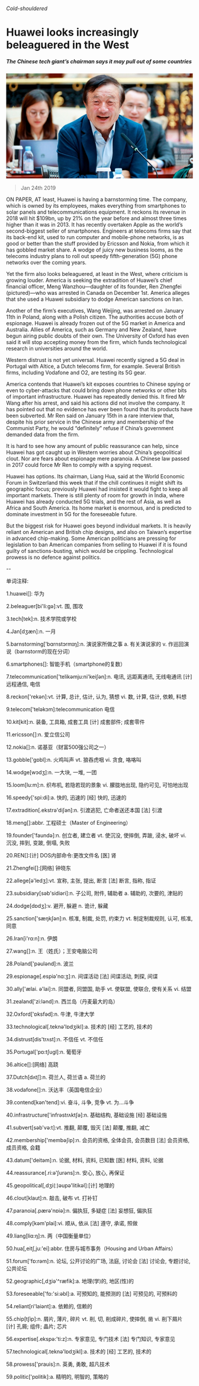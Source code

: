 ###### Cold-shouldered

# Huawei looks increasingly beleaguered in the West 

##### The Chinese tech giant’s chairman says it may pull out of some countries 

![image](images/20190126_WBP003_0.jpg) 

> Jan 24th 2019 

 

ON PAPER, AT least, Huawei is having a barnstorming time. The company, which is owned by its employees, makes everything from smartphones to solar panels and telecommunications equipment. It reckons its revenue in 2018 will hit $109bn, up by 21% on the year before and almost three times higher than it was in 2013. It has recently overtaken Apple as the world’s second-biggest seller of smartphones. Engineers at telecoms firms say that its back-end kit, used to run computer and mobile-phone networks, is as good or better than the stuff provided by Ericsson and Nokia, from which it has gobbled market share. A wodge of juicy new business looms, as the telecoms industry plans to roll out speedy fifth-generation (5G) phone networks over the coming years. 

Yet the firm also looks beleaguered, at least in the West, where criticism is growing louder. America is seeking the extradition of Huawei’s chief financial officer, Meng Wanzhou—daughter of its founder, Ren Zhengfei (pictured)—who was arrested in Canada on December 1st. America alleges that she used a Huawei subsidiary to dodge American sanctions on Iran. 

Another of the firm’s executives, Wang Weijing, was arrested on January 11th in Poland, along with a Polish citizen. The authorities accuse both of espionage. Huawei is already frozen out of the 5G market in America and Australia. Allies of America, such as Germany and New Zealand, have begun airing public doubts of their own. The University of Oxford has even said it will stop accepting money from the firm, which funds technological research in universities around the world. 

Western distrust is not yet universal. Huawei recently signed a 5G deal in Portugal with Altice, a Dutch telecoms firm, for example. Several British firms, including Vodafone and O2, are testing its 5G gear. 

America contends that Huawei’s kit exposes countries to Chinese spying or even to cyber-attacks that could bring down phone networks or other bits of important infrastructure. Huawei has repeatedly denied this. It fired Mr Wang after his arrest, and said his actions did not involve the company. It has pointed out that no evidence has ever been found that its products have been subverted. Mr Ren said on January 15th in a rare interview that, despite his prior service in the Chinese army and membership of the Communist Party, he would “definitely” refuse if China’s government demanded data from the firm. 

It is hard to see how any amount of public reassurance can help, since Huawei has got caught up in Western worries about China’s geopolitical clout. Nor are fears about espionage mere paranoia. A Chinese law passed in 2017 could force Mr Ren to comply with a spying request. 

Huawei has options. Its chairman, Liang Hua, said at the World Economic Forum in Switzerland this week that if the chill continues it might shift its geographic focus; previously Huawei had insisted it would fight to keep all important markets. There is still plenty of room for growth in India, where Huawei has already conducted 5G trials, and the rest of Asia, as well as Africa and South America. Its home market is enormous, and is predicted to dominate investment in 5G for the foreseeable future. 

But the biggest risk for Huawei goes beyond individual markets. It is heavily reliant on American and British chip designs, and also on Taiwan’s expertise in advanced chip-making. Some American politicians are pressing for legislation to ban American companies from selling to Huawei if it is found guilty of sanctions-busting, which would be crippling. Technological prowess is no defence against politics. 

-- 

 单词注释:

1.huawei[]: 华为 

2.beleaguer[bi'li:gә]:vt. 围, 围攻 

3.tech[tek]:n. 技术学院或学校 

4.Jan[dʒæn]:n. 一月 

5.barnstorming['bɑrnstɔrmɪŋ]:n. 演说家所做之事 a. 有关演说家的 v. 作巡回演说（barnstorm的现在分词） 

6.smartphones[]: 智能手机（smartphone的复数） 

7.telecommunication['telikәmju:ni'keiʃәn]:n. 电讯, 远距离通讯, 无线电通讯 [计] 远程通信, 电信 

8.reckon['rekәn]:vt. 计算, 总计, 估计, 认为, 猜想 vi. 数, 计算, 估计, 依赖, 料想 

9.telecom['telәkɔm]:telecommunication 电信 

10.kit[kit]:n. 装备, 工具箱, 成套工具 [计] 成套部件; 成套零件 

11.ericsson[]:n. 爱立信公司 

12.nokia[]:n. 诺基亚（财富500强公司之一） 

13.gobble['gɒbl]:n. 火鸡叫声 vt. 狼吞虎咽 vi. 贪食, 咯咯叫 

14.wodge[wɔdʒ]:n. 一大块, 一堆, 一团 

15.loom[lu:m]:n. 织布机, 若隐若现的景象 vi. 朦胧地出现, 隐约可见, 可怕地出现 

16.speedy['spi:di]:a. 快的, 迅速的 [经] 快的, 迅速的 

17.extradition[.ekstrә'diʃәn]:n. 引渡逃犯, 亡命者送还本国 [法] 引渡 

18.meng[]:abbr. 工程硕士（Master of Engineering） 

19.founder['faundә]:n. 创立者, 建立者 vt. 使沉没, 使摔倒, 弄跛, 浸水, 破坏 vi. 沉没, 摔到, 变跛, 倒塌, 失败 

20.REN[]:[计] DOS内部命令:更改文件名 [医] 肾 

21.Zhengfei[]:[网络] 钟晓东 

22.allege[ә'ledʒ]:vt. 宣称, 主张, 提出, 断言 [法] 断言, 指称, 指证 

23.subsidiary[sәb'sidiәri]:n. 子公司, 附件, 辅助者 a. 辅助的, 次要的, 津贴的 

24.dodge[dɒdʒ]:v. 避开, 躲避 n. 诡计, 躲藏 

25.sanction['sæŋkʃәn]:n. 核准, 制裁, 处罚, 约束力 vt. 制定制裁规则, 认可, 核准, 同意 

26.Iran[i'rɑ:n]:n. 伊朗 

27.wang[]:n. 王（姓氏）；王安电脑公司 

28.Poland['pәulәnd]:n. 波兰 

29.espionage[.espiә'nɑ:ʒ]:n. 间谍活动 [法] 间谍活动, 刺探, 间谍 

30.ally['ælai. ә'lai]:n. 同盟者, 同盟国, 助手 vt. 使联盟, 使联合, 使有关系 vi. 结盟 

31.zealand['zi:lәnd]:n. 西兰岛（丹麦最大的岛） 

32.Oxford['ɒksfәd]:n. 牛津, 牛津大学 

33.technological[.teknә'lɒdʒikl]:a. 技术的 [经] 工艺的, 技术的 

34.distrust[dis'trʌst]:n. 不信任 vt. 不信任 

35.Portugal['pɒ:tʃugl]:n. 葡萄牙 

36.altice[]:[网络] 高跷 

37.Dutch[dʌtʃ]:n. 荷兰人, 荷兰语 a. 荷兰的 

38.vodafone[]:n. 沃达丰（英国电信企业） 

39.contend[kәn'tend]:vi. 奋斗, 斗争, 竞争 vt. 为...斗争 

40.infrastructure['infrәstrʌktʃә]:n. 基础结构, 基础设施 [经] 基础设施 

41.subvert[sәb'vә:t]:vt. 推翻, 颠覆, 毁灭 [法] 颠覆, 推翻, 减亡 

42.membership['membәʃip]:n. 会员的资格, 全体会员, 会员数目 [法] 会员资格, 成员资格, 会籍 

43.datum['deitәm]:n. 论据, 材料, 资料, 已知数 [医] 材料, 资料, 论据 

44.reassurance[.ri:ә'ʃurәns]:n. 安心, 放心, 再保证 

45.geopolitical[,dʒi(:)әupә'litikәl]:[计] 地理的 

46.clout[klaut]:n. 敲击, 破布 vt. 打补钉 

47.paranoia[.pærә'nɒiә]:n. 偏执狂, 多疑症 [法] 妄想狂, 偏执狂 

48.comply[kәm'plai]:vi. 顺从, 依从 [法] 遵守, 承诺, 照做 

49.liang[liɑ:ŋ]:n. 两（中国衡量单位） 

50.hua[,eitʃ,ju:'ei]:abbr. 住房与城市事务（Housing and Urban Affairs） 

51.forum['fɒ:rәm]:n. 论坛, 公开讨论的广场, 法庭, 讨论会 [法] 讨论会, 专题讨论, 公共论坛 

52.geographic[,dʒiә'^ræfik]:a. 地理(学)的, 地区(性)的 

53.foreseeable['fɒ:'si:әbl]:a. 可预知的, 能预测的 [法] 可预见的, 可预料的 

54.reliant[ri'laiәnt]:a. 依赖的, 信赖的 

55.chip[tʃip]:n. 屑片, 薄片, 碎片 vt. 削, 切, 削成碎片, 使摔倒, 凿 vi. 削下屑片 [计] 孔屑; 组件; 晶片; 芯片 

56.expertise[.ekspә:'ti:z]:n. 专家意见, 专门技术 [法] 专门知识, 专家意见 

57.technological[.teknә'lɒdʒikl]:a. 技术的 [经] 工艺的, 技术的 

58.prowess['prauis]:n. 英勇, 勇敢, 超凡技术 

59.politic['pɒlitik]:a. 精明的, 明智的, 策略的 

